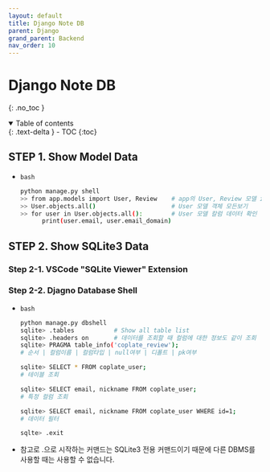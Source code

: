 ```yaml
---
layout: default
title: Django Note DB
parent: Django
grand_parent: Backend
nav_order: 10
---
```


# Django Note DB
{: .no_toc }

<details open markdown="block">
  <summary>
    Table of contents
  </summary>
  {: .text-delta }
- TOC
{:toc}
</details>
<!------------------------------------ STEP ------------------------------------>

## STEP 1. Show Model Data

* `bash`

  ```bash
  python manage.py shell
  >> from app.models import User, Review    # app의 User, Review 모델 import
  >> User.objects.all()                     # User 모델 객체 모든보기
  >> for user in User.objects.all():        # User 모델 칼럼 데이터 확인
        print(user.email, user.email_domain)  
  ```

## STEP 2. Show SQLite3 Data

### Step 2-1. VSCode "SQLite Viewer" Extension

### Step 2-2. Djagno Database Shell

* `bash`

  ```bash
  python manage.py dbshell
  sqlite> .tables           # Show all table list
  sqlite> .headers on       # 데이터를 조회할 때 컬럼에 대한 정보도 같이 조회
  sqlite> PRAGMA table_info('coplate_review');
  # 순서 | 컬럼이름 | 컬럼타입 | null여부 | 디폴트 | pk여부

  sqlite> SELECT * FROM coplate_user;
  # 테이블 조회

  sqlite> SELECT email, nickname FROM coplate_user;
  # 특정 컬럼 조회

  sqlite> SELECT email, nickname FROM coplate_user WHERE id=1;
  # 데이터 필터

  sqlte> .exit              
  ```

* 참고로 .으로 시작하는 커맨드는 SQLite3 전용 커맨드이기 때문에 다른 DBMS를 사용할 때는 사용할 수 없습니다.


